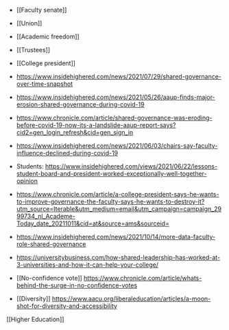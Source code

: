   - [[Faculty senate]]
  - [[Union]]
  - [[Academic freedom]]
  - [[Trustees]]
  - [[College president]]

  - https://www.insidehighered.com/news/2021/07/29/shared-governance-over-time-snapshot
  - https://www.insidehighered.com/news/2021/05/26/aaup-finds-major-erosion-shared-governance-during-covid-19
  - https://www.chronicle.com/article/shared-governance-was-eroding-before-covid-19-now-its-a-landslide-aaup-report-says?cid2=gen_login_refresh&cid=gen_sign_in
  - https://www.insidehighered.com/news/2021/06/03/chairs-say-faculty-influence-declined-during-covid-19
  - Students:
    https://www.insidehighered.com/views/2021/06/22/lessons-student-board-and-president-worked-exceptionally-well-together-opinion

  - https://www.chronicle.com/article/a-college-president-says-he-wants-to-improve-governance-the-faculty-says-he-wants-to-destroy-it?utm_source=Iterable&utm_medium=email&utm_campaign=campaign_2999734_nl_Academe-Today_date_20211011&cid=at&source=ams&sourceid=

  - https://www.insidehighered.com/news/2021/10/14/more-data-faculty-role-shared-governance

  - https://universitybusiness.com/how-shared-leadership-has-worked-at-3-universities-and-how-it-can-help-your-college/

  - [[No-confidence vote]]
    https://www.chronicle.com/article/whats-behind-the-surge-in-no-confidence-votes

  - [[Diversity]]
    https://www.aacu.org/liberaleducation/articles/a-moon-shot-for-diversity-and-accessibility

[[Higher Education]]